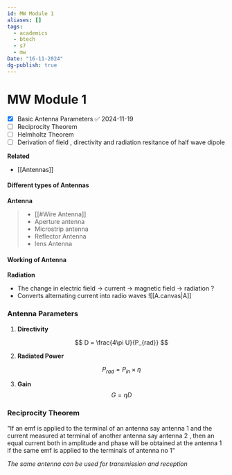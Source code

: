```yaml
---
id: MW Module 1
aliases: []
tags:
  - academics
  - btech
  - s7
  - mw
Date: "16-11-2024"
dg-publish: true
---
```

# MW Module 1

- [x] Basic Antenna Parameters ✅ 2024-11-19
- [ ] Reciprocity Theorem
- [ ] Helmholtz Theorem
- [ ] Derivation of field , directivity and radiation resitance of half wave dipole

**Related**

- [[Antennas]]

#### **Different types of Antennas**

**Antenna**

> - [[#Wire Antenna]]
> - Aperture antenna
> - Microstrip antenna
> - Reflector Antenna
> - lens Antenna

#### Working of Antenna

**Radiation**

- The change in electric field -> current -> magnetic field -> radiation ?
- Converts alternating current into radio waves
  ![[A.canvas|A]]

### Antenna Parameters

1. **Directivity**

   $$
   D = \frac{4\pi U}{P_{rad}}
   $$

2. **Radiated Power**

   $$
   P_{rad} = P_{in} \times \eta
   $$

3. **Gain**
   $$
   G = \eta D
   $$

### Reciprocity Theorem

"If an emf is applied to the terminal of an antenna say antenna 1 and the current measured at terminal of another antenna say antenna 2 , then an equal current both in amplitude and phase will be obtained at the antenna 1 if the same emf is applied to the terminals of antenna no 1"

_The same antenna can be used for transmission and reception_
